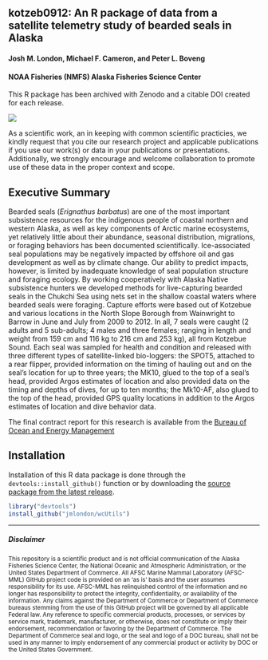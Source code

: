 kotzeb0912: An R package of data from a satellite telemetry study of bearded seals in Alaska
--------------------------------------------------------------------------------------------

#### Josh M. London, Michael F. Cameron, and Peter L. Boveng

#### NOAA Fisheries (NMFS) Alaska Fisheries Science Center

This R package has been archived with Zenodo and a citable DOI created for each release.

<a href="https://zenodo.org/badge/latestdoi/22898/jmlondon/kotzeb0912"><img src="https://zenodo.org/badge/22898/jmlondon/kotzeb0912.svg"></a>

As a scientific work, an in keeping with common scientific practicies, we kindly request that you cite our research project and applicable publications if you use our work(s) or data in your publications or presentations. Additionally, we strongly encourage and welcome collaboration to promote use of these data in the proper context and scope.

Executive Summary
-----------------

Bearded seals (*Erignathus barbatus*) are one of the most important subsistence resources for the indigenous people of coastal northern and western Alaska, as well as key components of Arctic marine ecosystems, yet relatively little about their abundance, seasonal distribution, migrations, or foraging behaviors has been documented scientifically. Ice-associated seal populations may be negatively impacted by offshore oil and gas development as well as by climate change. Our ability to predict impacts, however, is limited by inadequate knowledge of seal population structure and foraging ecology. By working cooperatively with Alaska Native subsistence hunters we developed methods for live-capturing bearded seals in the Chukchi Sea using nets set in the shallow coastal waters where bearded seals were foraging. Capture efforts were based out of Kotzebue and various locations in the North Slope Borough from Wainwright to Barrow in June and July from 2009 to 2012. In all, 7 seals were caught (2 adults and 5 sub-adults; 4 males and three females; ranging in length and weight from 159 cm and 116 kg to 216 cm and 253 kg), all from Kotzebue Sound. Each seal was sampled for health and condition and released with three different types of satellite-linked bio-loggers: the SPOT5, attached to a rear flipper, provided information on the timing of hauling out and on the seal’s location for up to three years; the MK10, glued to the top of a seal’s head, provided Argos estimates of location and also provided data on the timing and depths of dives, for up to ten months; the Mk10-AF, also glued to the top of the head, provided GPS quality locations in addition to the Argos estimates of location and dive behavior data.

The final contract report for this research is available from the [Bureau of Ocean and Energy Management](http://www.boem.gov/BOEM-Newsroom/Library/Publications/2013/BOEM_2013_001150_pdf.aspx)

Installation
------------

Installation of this R data package is done through the `devtools::install_github()` function or by downloading the [source package from the latest release](https://github.com/jmlondon/kotzeb0912/releases).

``` r
library("devtools")
install_github("jmlondon/wcUtils")
```

------------------------------------------------------------------------

##### Disclaimer

<sub>This repository is a scientific product and is not official communication of the Alaska Fisheries Science Center, the National Oceanic and Atmospheric Administration, or the United States Department of Commerce. All AFSC Marine Mammal Laboratory (AFSC-MML) GitHub project code is provided on an ‘as is’ basis and the user assumes responsibility for its use. AFSC-MML has relinquished control of the information and no longer has responsibility to protect the integrity, confidentiality, or availability of the information. Any claims against the Department of Commerce or Department of Commerce bureaus stemming from the use of this GitHub project will be governed by all applicable Federal law. Any reference to specific commercial products, processes, or services by service mark, trademark, manufacturer, or otherwise, does not constitute or imply their endorsement, recommendation or favoring by the Department of Commerce. The Department of Commerce seal and logo, or the seal and logo of a DOC bureau, shall not be used in any manner to imply endorsement of any commercial product or activity by DOC or the United States Government.</sub>
